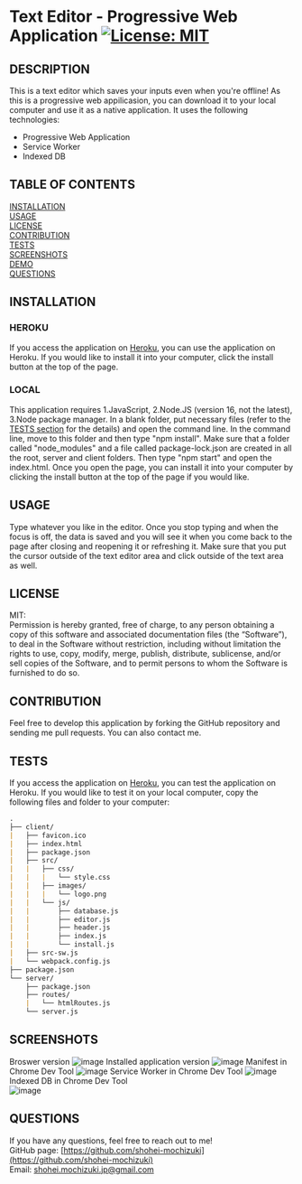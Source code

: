 # Text Editor - Progressive Web Application [![License: MIT](https://img.shields.io/badge/License-MIT-yellow.svg)](https://opensource.org/licenses/MIT)

## DESCRIPTION 
This is a text editor which saves your inputs even when you're offline! As this is a progressive web appilicasion, you can download it to your local computer and use it as a native application. It uses the following technologies:
* Progressive Web Application
* Service Worker
* Indexed DB

## TABLE OF CONTENTS
[INSTALLATION](#installation)<br>
[USAGE](#usage)<br>
[LICENSE](#license)<br>
[CONTRIBUTION](#contribution)<br>
[TESTS](#tests)<br>
[SCREENSHOTS](#screenshots)<br>
[DEMO](#demo)<br>
[QUESTIONS](#questions)

## INSTALLATION 

### HEROKU
If you access the application on [Heroku](https://text-editor-pwa-2023.herokuapp.com/), you can use the application on Heroku. If you would like to install it into your computer, click the install button at the top of the page.

### LOCAL
This application requires 1.JavaScript, 2.Node.JS (version 16, not the latest), 3.Node package manager. In a blank folder, put necessary files (refer to the [TESTS section](#tests) for the details) and open the command line. In the command line, move to this folder and then type "npm install". Make sure that a folder called "node_modules" and a file called package-lock.json are created in all the root, server and client folders. Then type "npm start" and open the index.html. Once you open the page, you can install it into your computer by clicking the install button at the top of the page if you would like.

## USAGE 
Type whatever you like in the editor. Once you stop typing and when the focus is off, the data is saved and you will see it when you come back to the page after closing and reopening it or refreshing it. Make sure that you put the cursor outside of the text editor area and click outside of the text area as well.  

## LICENSE 
MIT:<br>
Permission is hereby granted, free of charge, to any person obtaining a copy of this
software and associated documentation files (the “Software”), to deal in the Software
without restriction, including without limitation the rights to use, copy, modify,
merge, publish, distribute, sublicense, and/or sell copies of the Software, and to 
permit persons to whom the Software is furnished to do so.

## CONTRIBUTION 
Feel free to develop this application by forking the GitHub repository and sending me pull requests. You can also contact me.

## TESTS 
If you access the application on [Heroku](https://text-editor-pwa-2023.herokuapp.com/), you can test the application on Heroku. If you would like to test it on your local computer, copy the following files and folder to your computer:
```md
.
├── client/
|   ├── favicon.ico
|   ├── index.html
|   ├── package.json
|   ├── src/
|   |   ├── css/
|   |   |   └── style.css
|   |   ├── images/
|   |   |   └── logo.png
|   |   └── js/
|   |       ├── database.js
|   |       ├── editor.js
|   |       ├── header.js
|   |       ├── index.js
|   |       └── install.js
|   ├── src-sw.js
|   └── webpack.config.js
├── package.json
└── server/
    ├── package.json
    ├── routes/
    |   └── htmlRoutes.js
    └── server.js
``` 

## SCREENSHOTS
Broswer version
![image](https://user-images.githubusercontent.com/121307266/226054651-d234c4fb-b8c8-4e5b-a30d-f9aae114e03d.png)
Installed application version 
![image](https://user-images.githubusercontent.com/121307266/226054659-9b8361e0-1e9e-493c-88c6-25b2e943db6c.png)
Manifest in Chrome Dev Tool 
![image](https://user-images.githubusercontent.com/121307266/226054667-b8a852fc-dbeb-4a64-aeb5-cbfcd7d32e93.png)
Service Worker in Chrome Dev Tool 
![image](https://user-images.githubusercontent.com/121307266/226054670-add61f0f-870f-4ed7-9be1-a9e2acc46e66.png)
Indexed DB in Chrome Dev Tool  
![image](https://user-images.githubusercontent.com/121307266/226054676-28c92b38-ff13-4a8b-9a9d-cd362181e41d.png)

## QUESTIONS 
If you have any questions, feel free to reach out to me!<br>
GitHub page: [https://github.com/shohei-mochizuki](https://github.com/shohei-mochizuki)<br>
Email: [shohei.mochizuki.jp@gmail.com](mailto:shohei.mochizuki.jp@gmail.com)
